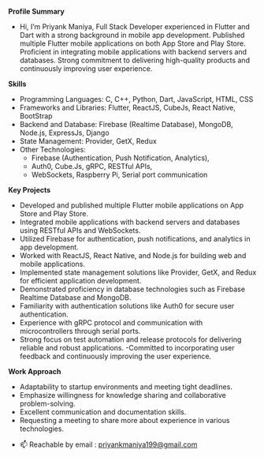 **Profile Summary**
- Hi, I’m Priyank Maniya, Full Stack Developer experienced in Flutter and Dart with a strong background in mobile app development. Published multiple Flutter mobile applications on both App Store and Play Store. Proficient in integrating mobile applications with backend servers and databases. Strong commitment to delivering high-quality products and continuously improving user experience.

**Skills**
- Programming Languages: C, C++, Python, Dart, JavaScript, HTML, CSS
- Frameworks and Libraries: Flutter, ReactJS, CubeJs, React Native, BootStrap
- Backend and Database: Firebase (Realtime Database), MongoDB, Node.js, ExpressJs, Django
- State Management: Provider, GetX, Redux
- Other Technologies: 
  - Firebase (Authentication, Push Notification, Analytics), 
  - Auth0, Cube.Js, gRPC, RESTful APIs,
  - WebSockets, Raspberry Pi, Serial port communication

**Key Projects** 
- Developed and published multiple Flutter mobile applications on App Store and Play Store.
- Integrated mobile applications with backend servers and databases using RESTful APIs and WebSockets.
- Utilized Firebase for authentication, push notifications, and analytics in app development.
- Worked with ReactJS, React Native, and Node.js for building web and mobile applications.
- Implemented state management solutions like Provider, GetX, and Redux for efficient application development.
- Demonstrated proficiency in database technologies such as Firebase Realtime Database and MongoDB.
- Familiarity with authentication solutions like Auth0 for secure user authentication.
- Experience with gRPC protocol and communication with microcontrollers through serial ports.
- Strong focus on test automation and release protocols for delivering reliable and robust applications.
-Committed to incorporating user feedback and continuously improving the user experience.

**Work Approach**
- Adaptability to startup environments and meeting tight deadlines.
- Emphasize willingness for knowledge sharing and collaborative problem-solving.
- Excellent communication and documentation skills.
- Requesting a meeting to share more about experience in various technologies.

<!-- - 💞️ I’m looking to collaborate on ... -->
- 📫 Reachable by email : priyankmaniya199@gmail.com

<!---
PriyankManiya/PriyankManiya is a ✨ special ✨ repository because its `README.md` (this file) appears on your GitHub profile.
You can click the Preview link to take a look at your changes.
--->
